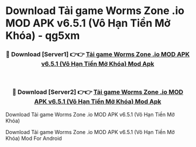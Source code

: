 # Download Tải game Worms Zone .io MOD APK v6.5.1 (Vô Hạn Tiền Mở Khóa) - qg5xm


<div align="center">
<h3>🔴 Download [Server1] 👉👉 <a href="https://apk-comot.site?title=Tải_game_Worms_Zone_.io_MOD_APK_v6.5.1_(Vô_Hạn_Tiền_Mở_Khóa)">Tải game Worms Zone .io MOD APK v6.5.1 (Vô Hạn Tiền Mở Khóa) Mod Apk</a></h3><br>
<h3>🔴 Download [Server2] 👉👉 <a href="https://apk-comot.site?title=Tải_game_Worms_Zone_.io_MOD_APK_v6.5.1_(Vô_Hạn_Tiền_Mở_Khóa)">Tải game Worms Zone .io MOD APK v6.5.1 (Vô Hạn Tiền Mở Khóa) Mod Apk</a></h3>
</div>



Download Tải game Worms Zone .io MOD APK v6.5.1 (Vô Hạn Tiền Mở Khóa) 

Download Tải game Worms Zone .io MOD APK v6.5.1 (Vô Hạn Tiền Mở Khóa) Mod For Android